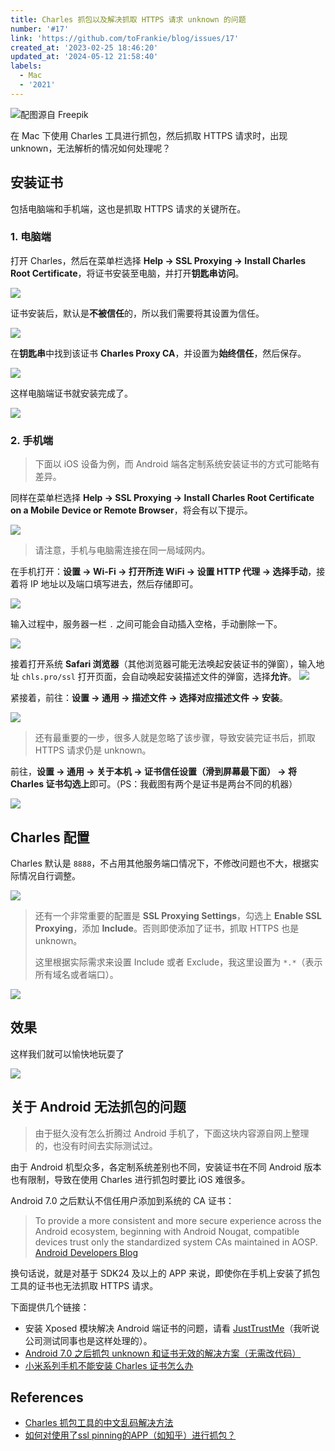 ```yaml
---
title: Charles 抓包以及解决抓取 HTTPS 请求 unknown 的问题
number: '#17'
link: 'https://github.com/toFrankie/blog/issues/17'
created_at: '2023-02-25 18:46:20'
updated_at: '2024-05-12 21:58:40'
labels:
  - Mac
  - '2021'
---
```

![配图源自 Freepik](https://upload-images.jianshu.io/upload_images/5128488-83d240152ee56787.jpeg?imageMogr2/auto-orient/strip%7CimageView2/2/w/1240)

在 Mac 下使用 Charles 工具进行抓包，然后抓取 HTTPS 请求时，出现 unknown，无法解析的情况如何处理呢？

<!--
链接: https://pan.baidu.com/s/1q_QBQ6ev7KEHp3lOGQaA-w  密码: 3437

charles过期处理：

1.从网上找一个 注册码 记录下 名称和注册码信息

Registered Name: https://zhile.io

License Key: 48891cf209c6d32bf4
-->

## 安装证书

包括电脑端和手机端，这也是抓取 HTTPS 请求的关键所在。

### 1. 电脑端

打开 Charles，然后在菜单栏选择 **Help → SSL Proxying → Install Charles Root Certificate**，将证书安装至电脑，并打开**钥匙串访问**。

![](https://upload-images.jianshu.io/upload_images/5128488-ad271ab6e2ea9b27.png?imageMogr2/auto-orient/strip%7CimageView2/2/w/1240)

证书安装后，默认是**不被信任**的，所以我们需要将其设置为信任。

![](https://upload-images.jianshu.io/upload_images/5128488-34b1c55c772e3e68.png?imageMogr2/auto-orient/strip%7CimageView2/2/w/1240)

在**钥匙串**中找到该证书 **Charles Proxy CA**，并设置为**始终信任**，然后保存。

![](https://upload-images.jianshu.io/upload_images/5128488-5bfe4f3e34e478e8.png?imageMogr2/auto-orient/strip%7CimageView2/2/w/1240)

这样电脑端证书就安装完成了。

![](https://upload-images.jianshu.io/upload_images/5128488-d9e427f58dcbc9c5.png?imageMogr2/auto-orient/strip%7CimageView2/2/w/1240)

### 2. 手机端

> 下面以 iOS 设备为例，而 Android 端各定制系统安装证书的方式可能略有差异。

同样在菜单栏选择 **Help → SSL Proxying → Install Charles Root Certificate on a Mobile Device or Remote Browser**，将会有以下提示。

![](https://upload-images.jianshu.io/upload_images/5128488-aac2e07fe69b8ec7.png?imageMogr2/auto-orient/strip%7CimageView2/2/w/1240)

> 请注意，手机与电脑需连接在同一局域网内。

在手机打开：**设置 → Wi-Fi → 打开所连 WiFi → 设置 HTTP 代理 → 选择手动**，接着将 IP 地址以及端口填写进去，然后存储即可。

![](https://upload-images.jianshu.io/upload_images/5128488-1a6fe70a3be5e365.png?imageMogr2/auto-orient/strip%7CimageView2/2/w/1240)

输入过程中，服务器一栏 `.` 之间可能会自动插入空格，手动删除一下。

![](https://upload-images.jianshu.io/upload_images/5128488-33d517d6dca453c6.jpg?imageMogr2/auto-orient/strip%7CimageView2/2/w/1240)

接着打开系统 **Safari 浏览器**（其他浏览器可能无法唤起安装证书的弹窗），输入地址 `chls.pro/ssl` 打开页面，会自动唤起安装描述文件的弹窗，选择**允许**。
![](https://upload-images.jianshu.io/upload_images/5128488-400165f07f7bc407.PNG?imageMogr2/auto-orient/strip%7CimageView2/2/w/1240)

紧接着，前往：**设置 → 通用 → 描述文件 → 选择对应描述文件 → 安装**。

![](https://upload-images.jianshu.io/upload_images/5128488-8b09818aaf5bf63c.jpg?imageMogr2/auto-orient/strip%7CimageView2/2/w/1240)


> 还有最重要的一步，很多人就是忽略了该步骤，导致安装完证书后，抓取 HTTPS 请求仍是 unknown。

前往，**设置 → 通用 → 关于本机 → 证书信任设置（滑到屏幕最下面） → 将 Charles 证书勾选上**即可。（PS：我截图有两个是证书是两台不同的机器）

![](https://upload-images.jianshu.io/upload_images/5128488-40df838734211e93.jpg?imageMogr2/auto-orient/strip%7CimageView2/2/w/1240)


## Charles 配置

Charles 默认是 `8888`，不占用其他服务端口情况下，不修改问题也不大，根据实际情况自行调整。

![](https://upload-images.jianshu.io/upload_images/5128488-e7d95dd67603355b.png?imageMogr2/auto-orient/strip%7CimageView2/2/w/1240)

> 还有一个非常重要的配置是 **SSL Proxying Settings**，勾选上 **Enable SSL Proxying**，添加 **Include**。否则即使添加了证书，抓取 HTTPS 也是 unknown。
>
> 这里根据实际需求来设置 Include 或者 Exclude，我这里设置为 `*.*`（表示所有域名或者端口）。


![](https://upload-images.jianshu.io/upload_images/5128488-6b36a25ed8279f67.png?imageMogr2/auto-orient/strip%7CimageView2/2/w/1240)


## 效果
这样我们就可以愉快地玩耍了

![](https://upload-images.jianshu.io/upload_images/5128488-79e67cfbb76e8b8a.png?imageMogr2/auto-orient/strip%7CimageView2/2/w/1240)


## 关于 Android 无法抓包的问题

> 由于挺久没有怎么折腾过 Android 手机了，下面这块内容源自网上整理的，也没有时间去实际测试过。

由于 Android 机型众多，各定制系统差别也不同，安装证书在不同 Android 版本也有限制，导致在使用 Charles 进行抓包时要比 iOS 难很多。


Android 7.0 之后默认不信任用户添加到系统的 CA 证书：

> To provide a more consistent and more secure experience across the Android ecosystem, beginning with Android Nougat, compatible devices trust only the standardized system CAs maintained in AOSP. [Android Developers Blog](https://android-developers.googleblog.com/2016/07/changes-to-trusted-certificate.html)

换句话说，就是对基于 SDK24 及以上的 APP 来说，即使你在手机上安装了抓包工具的证书也无法抓取 HTTPS 请求。

下面提供几个链接：

* 安装 Xposed 模块解决 Android 端证书的问题，请看 [JustTrustMe](https://github.com/Fuzion24/JustTrustMe)（我听说公司测试同事也是这样处理的）。
* [Android 7.0 之后抓包 unknown 和证书无效的解决方案（无需改代码）](https://blog.csdn.net/shadowyspirits/article/details/79756274)
* [小米系列手机不能安装 Charles 证书怎么办](https://segmentfault.com/a/1190000011573699)

## References

* [Charles 抓包工具的中文乱码解决方法](https://www.cnblogs.com/xuxiaolu/p/6186410.html)
* [如何对使用了ssl pinning的APP（如知乎）进行抓包？](https://www.zhihu.com/question/60618756)
